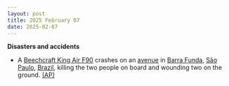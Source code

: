```yaml
---
layout: post
title: 2025 February 07
date: 2025-02-07
---
```



**Disasters and accidents**

* A [Beechcraft King Air F90](https://en.wikipedia.org/wiki/Beechcraft_King_Air "Beechcraft King Air") crashes on an [avenue](https://en.wikipedia.org/wiki/Avenue_%28landscape%29 "Avenue (landscape)") in [Barra Funda](https://en.wikipedia.org/wiki/Barra_Funda_%28district_of_S%C3%A3o_Paulo%29 "Barra Funda (district of São Paulo)"), [São Paulo](https://en.wikipedia.org/wiki/S%C3%A3o_Paulo "São Paulo"), [Brazil](https://en.wikipedia.org/wiki/Brazil "Brazil"), killing the two people on board and wounding two on the ground. [(AP)](https://apnews.com/article/brazil-sao-paulo-plane-crash-03a7a2cbaa60766f716cb0fa03767569)
